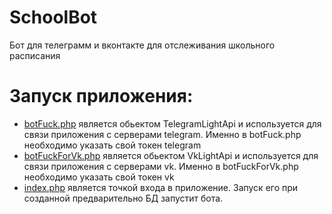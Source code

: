 # SchoolBot

Бот для телеграмм и вконтакте для отслеживания школьного расписания 

# Запуск приложения:

* [botFuck.php](https://github.com/Odoog/SchoolBot/blob/master/botFuck.php) является обьектом TelegramLightApi и используется для связи приложения с серверами telegram. Именно в botFuck.php необходимо указать свой токен telegram
* [botFuckForVk.php](https://github.com/Odoog/SchoolBot/blob/master/botFuckForVk.php) является обьектом VkLightApi и используется для связи приложения с серверами vk. Именно в botFuckForVk.php необходимо указать свой токен vk
* [index.php](https://github.com/Odoog/SchoolBot/blob/master/index.php) является точкой входа в приложение. Запуск его при созданной предварительно БД запустит бота.
